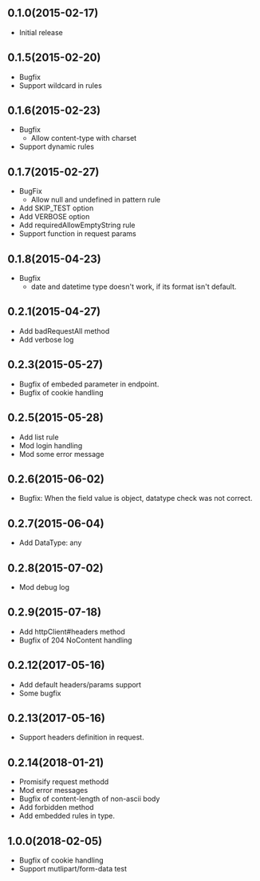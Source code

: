 ## 0.1.0(2015-02-17)
- Initial release

## 0.1.5(2015-02-20)
- Bugfix
- Support wildcard in rules

## 0.1.6(2015-02-23)
- Bugfix
  - Allow content-type with charset
- Support dynamic rules

## 0.1.7(2015-02-27)
- BugFix
  - Allow null and undefined in pattern rule
- Add SKIP_TEST option
- Add VERBOSE option
- Add requiredAllowEmptyString rule
- Support function in request params

## 0.1.8(2015-04-23)
- Bugfix
  - date and datetime type doesn't work, if its format isn't default.

## 0.2.1(2015-04-27)
- Add badRequestAll method
- Add verbose log

## 0.2.3(2015-05-27)
- Bugfix of embeded parameter in endpoint.
- Bugfix of cookie handling

## 0.2.5(2015-05-28)
- Add list rule
- Mod login handling
- Mod some error message

## 0.2.6(2015-06-02)
- Bugfix: When the field value is object, datatype check was not correct.

## 0.2.7(2015-06-04)
- Add DataType: any

## 0.2.8(2015-07-02)
- Mod debug log

## 0.2.9(2015-07-18)
- Add httpClient#headers method
- Bugfix of 204 NoContent handling

## 0.2.12(2017-05-16)
- Add default headers/params support
- Some bugfix

## 0.2.13(2017-05-16)
- Support headers definition in request.

## 0.2.14(2018-01-21)
- Promisify request methodd
- Mod error messages
- Bugfix of content-length of non-ascii body
- Add forbidden method
- Add embedded rules in type.

## 1.0.0(2018-02-05)
- Bugfix of cookie handling
- Support mutlipart/form-data test
